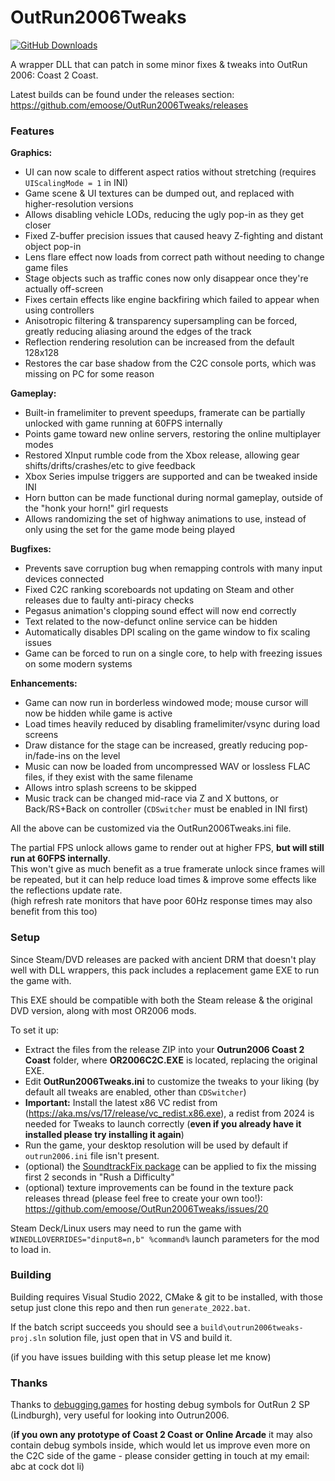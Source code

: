 # OutRun2006Tweaks
[![GitHub Downloads](https://img.shields.io/github/downloads/emoose/OutRun2006Tweaks/total)](https://github.com/emoose/OutRun2006Tweaks/releases)

A wrapper DLL that can patch in some minor fixes & tweaks into OutRun 2006: Coast 2 Coast.

Latest builds can be found under the releases section: https://github.com/emoose/OutRun2006Tweaks/releases

### Features
**Graphics:**
- UI can now scale to different aspect ratios without stretching (requires `UIScalingMode = 1` in INI)
- Game scene & UI textures can be dumped out, and replaced with higher-resolution versions
- Allows disabling vehicle LODs, reducing the ugly pop-in as they get closer
- Fixed Z-buffer precision issues that caused heavy Z-fighting and distant object pop-in
- Lens flare effect now loads from correct path without needing to change game files
- Stage objects such as traffic cones now only disappear once they're actually off-screen
- Fixes certain effects like engine backfiring which failed to appear when using controllers
- Anisotropic filtering & transparency supersampling can be forced, greatly reducing aliasing around the edges of the track
- Reflection rendering resolution can be increased from the default 128x128
- Restores the car base shadow from the C2C console ports, which was missing on PC for some reason

**Gameplay:**
- Built-in framelimiter to prevent speedups, framerate can be partially unlocked with game running at 60FPS internally
- Points game toward new online servers, restoring the online multiplayer modes
- Restored XInput rumble code from the Xbox release, allowing gear shifts/drifts/crashes/etc to give feedback
- Xbox Series impulse triggers are supported and can be tweaked inside INI
- Horn button can be made functional during normal gameplay, outside of the "honk your horn!" girl requests
- Allows randomizing the set of highway animations to use, instead of only using the set for the game mode being played

**Bugfixes:**
- Prevents save corruption bug when remapping controls with many input devices connected
- Fixed C2C ranking scoreboards not updating on Steam and other releases due to faulty anti-piracy checks
- Pegasus animation's clopping sound effect will now end correctly
- Text related to the now-defunct online service can be hidden
- Automatically disables DPI scaling on the game window to fix scaling issues
- Game can be forced to run on a single core, to help with freezing issues on some modern systems

**Enhancements:**
- Game can now run in borderless windowed mode; mouse cursor will now be hidden while game is active
- Load times heavily reduced by disabling framelimiter/vsync during load screens
- Draw distance for the stage can be increased, greatly reducing pop-in/fade-ins on the level
- Music can now be loaded from uncompressed WAV or lossless FLAC files, if they exist with the same filename
- Allows intro splash screens to be skipped
- Music track can be changed mid-race via Z and X buttons, or Back/RS+Back on controller (`CDSwitcher` must be enabled in INI first)

All the above can be customized via the OutRun2006Tweaks.ini file.

The partial FPS unlock allows game to render out at higher FPS, **but will still run at 60FPS internally**.  
This won't give as much benefit as a true framerate unlock since frames will be repeated, but it can help reduce load times & improve some effects like the reflections update rate.  
(high refresh rate monitors that have poor 60Hz response times may also benefit from this too)

### Setup
Since Steam/DVD releases are packed with ancient DRM that doesn't play well with DLL wrappers, this pack includes a replacement game EXE to run the game with.

This EXE should be compatible with both the Steam release & the original DVD version, along with most OR2006 mods.

To set it up:

- Extract the files from the release ZIP into your **Outrun2006 Coast 2 Coast** folder, where **OR2006C2C.EXE** is located, replacing the original EXE.
- Edit **OutRun2006Tweaks.ini** to customize the tweaks to your liking (by default all tweaks are enabled, other than `CDSwitcher`)
- **Important:** Install the latest x86 VC redist from (https://aka.ms/vs/17/release/vc_redist.x86.exe), a redist from 2024 is needed for Tweaks to launch correctly (**even if you already have it installed please try installing it again**)
- Run the game, your desktop resolution will be used by default if `outrun2006.ini` file isn't present.
- (optional) the [SoundtrackFix package](https://github.com/emoose/OutRun2006Tweaks/releases/download/v0.3.0-release/OutRun2006Tweaks-SoundtrackFix-1.0.zip) can be applied to fix the missing first 2 seconds in "Rush a Difficulty"
- (optional) texture improvements can be found in the texture pack releases thread (please feel free to create your own too!): https://github.com/emoose/OutRun2006Tweaks/issues/20

Steam Deck/Linux users may need to run the game with `WINEDLLOVERRIDES="dinput8=n,b" %command%` launch parameters for the mod to load in.

### Building
Building requires Visual Studio 2022, CMake & git to be installed, with those setup just clone this repo and then run `generate_2022.bat`.

If the batch script succeeds you should see a `build\outrun2006tweaks-proj.sln` solution file, just open that in VS and build it.

(if you have issues building with this setup please let me know)

### Thanks
Thanks to [debugging.games](http://debugging.games) for hosting debug symbols for OutRun 2 SP (Lindburgh), very useful for looking into Outrun2006.

(**if you own any prototype of Coast 2 Coast or Online Arcade** it may also contain debug symbols inside, which would let us improve even more on the C2C side of the game - please consider getting in touch at my email: abc at cock dot li)
